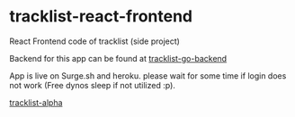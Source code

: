 # tracklist-react-frontend

React Frontend code of tracklist (side project)

Backend for this app can be found at [tracklist-go-backend](https://github.com/drex44/tracklist-go-backend)

App is live on Surge.sh and heroku. please wait for some time if login does not work (Free dynos sleep if not utilized :p).

[tracklist-alpha](https://tracklist-alpha.surge.sh)
